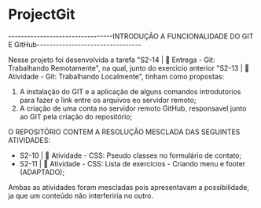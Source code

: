 # ProjectGit
---------------------------------INTRODUÇÃO A FUNCIONALIDADE DO GIT E GitHub---------------------------------

  Nesse projeto foi desenvolvida a tarefa "S2-14 | 🏁 Entrega - Git: Trabalhando Remotamente", na qual, junto do exercicio anterior "S2-13 | 💪 Atividade - Git: Trabalhando Localmente", tinham como propostas:
  1.  A instalação do GIT e a aplicação de alguns comandos introdutorios para fazer o link entre os arquivos eo servidor remoto;
  2.  A criação de uma conta no servidor remoto GitHub, responsavel junto ao GIT pela criação do repositório;

O REPOSITÓRIO CONTEM A RESOLUÇÃO MESCLADA DAS SEGUINTES ATIVIDADES:
- S2-10 | 💪 Atividade - CSS: Pseudo classes no formulário de contato;
- S2-11 | 💪 Atividade - CSS: Lista de exercícios - Criando menu e footer (ADAPTADO);

Ambas as atividades foram mescladas pois apresentavam a possibilidade, ja que um conteúdo não interferiria no outro.
